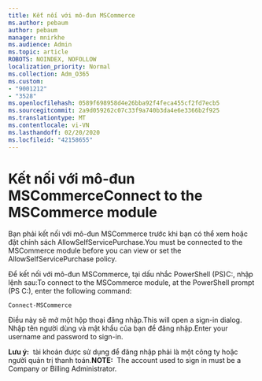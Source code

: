 ```yaml
---
title: Kết nối với mô-đun MSCommerce
ms.author: pebaum
author: pebaum
manager: mnirkhe
ms.audience: Admin
ms.topic: article
ROBOTS: NOINDEX, NOFOLLOW
localization_priority: Normal
ms.collection: Adm_O365
ms.custom:
- "9001212"
- "3528"
ms.openlocfilehash: 0589f698958d4e26bba92f4feca455cf2fd7ecb5
ms.sourcegitcommit: 2a9d059262c07c33f9a740b3da4e6e3366b2f925
ms.translationtype: MT
ms.contentlocale: vi-VN
ms.lasthandoff: 02/20/2020
ms.locfileid: "42158655"
---
```

# <a name="connect-to-the-mscommerce-module"></a><span data-ttu-id="17572-102">Kết nối với mô-đun MSCommerce</span><span class="sxs-lookup"><span data-stu-id="17572-102">Connect to the MSCommerce module</span></span>

<span data-ttu-id="17572-103">Bạn phải kết nối với mô-đun MSCommerce trước khi bạn có thể xem hoặc đặt chính sách AllowSelfServicePurchase.</span><span class="sxs-lookup"><span data-stu-id="17572-103">You must be connected to the MSCommerce module before you can view or set the AllowSelfServicePurchase policy.</span></span>  

<span data-ttu-id="17572-104">Để kết nối với mô-đun MSCommerce, tại dấu nhắc PowerShell (PS\)C:, nhập lệnh sau:</span><span class="sxs-lookup"><span data-stu-id="17572-104">To connect to the MSCommerce module, at the PowerShell prompt (PS C:\), enter the following command:</span></span>

`Connect-MSCommerce`

<span data-ttu-id="17572-105">Điều này sẽ mở một hộp thoại đăng nhập.</span><span class="sxs-lookup"><span data-stu-id="17572-105">This will open a sign-in dialog.</span></span> <span data-ttu-id="17572-106">Nhập tên người dùng và mật khẩu của bạn để đăng nhập.</span><span class="sxs-lookup"><span data-stu-id="17572-106">Enter your username and password to sign-in.</span></span>

<span data-ttu-id="17572-107">**Lưu ý:**&nbsp;&nbsp;tài khoản được sử dụng để đăng nhập phải là một công ty hoặc người quản trị thanh toán.</span><span class="sxs-lookup"><span data-stu-id="17572-107">**NOTE:**&nbsp;&nbsp;The account used to sign in must be a Company or Billing Administrator.</span></span>
